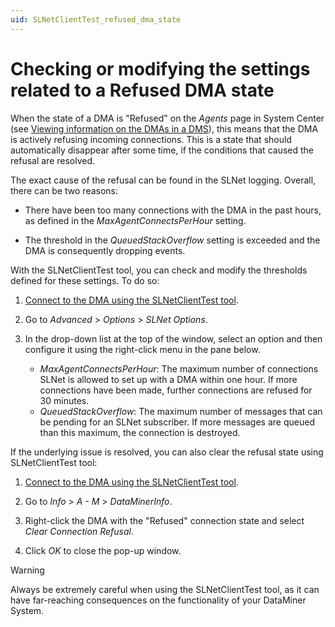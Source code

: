 ```yaml
---
uid: SLNetClientTest_refused_dma_state
---
```


# Checking or modifying the settings related to a Refused DMA state

When the state of a DMA is "Refused" on the *Agents* page in System Center (see [Viewing information on the DMAs in a DMS](xref:Viewing_information_on_the_DMAs_in_a_DMS)), this means that the DMA is actively refusing incoming connections. This is a state that should automatically disappear after some time, if the conditions that caused the refusal are resolved.

The exact cause of the refusal can be found in the SLNet logging. Overall, there can be two reasons:

- There have been too many connections with the DMA in the past hours, as defined in the *MaxAgentConnectsPerHour* setting.

- The threshold in the *QueuedStackOverflow* setting is exceeded and the DMA is consequently dropping events.

With the SLNetClientTest tool, you can check and modify the thresholds defined for these settings. To do so:

1. [Connect to the DMA using the SLNetClientTest tool](xref:Connecting_to_a_DMA_with_the_SLNetClientTest_tool).

1. Go to *Advanced* > *Options* > *SLNet Options*.

1. In the drop-down list at the top of the window, select an option and then configure it using the right-click menu in the pane below.

   - *MaxAgentConnectsPerHour*: The maximum number of connections SLNet is allowed to set up with a DMA within one hour. If more connections have been made, further connections are refused for 30 minutes.
   - *QueuedStackOverflow*: The maximum number of messages that can be pending for an SLNet subscriber. If more messages are queued than this maximum, the connection is destroyed.

If the underlying issue is resolved, you can also clear the refusal state using SLNetClientTest tool:

1. [Connect to the DMA using the SLNetClientTest tool](xref:Connecting_to_a_DMA_with_the_SLNetClientTest_tool).

1. Go to *Info* > *A - M* > *DataMinerInfo*.

1. Right-click the DMA with the "Refused" connection state and select *Clear Connection Refusal*.

1. Click *OK* to close the pop-up window.

> [!WARNING]
> Always be extremely careful when using the SLNetClientTest tool, as it can have far-reaching consequences on the functionality of your DataMiner System.
